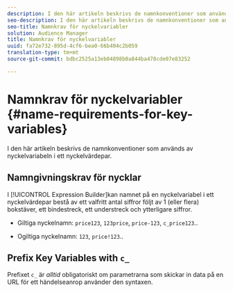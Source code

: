 ```yaml
---
description: I den här artikeln beskrivs de namnkonventioner som används av nyckelvariabeln i ett nyckelvärdepar.
seo-description: I den här artikeln beskrivs de namnkonventioner som används av nyckelvariabeln i ett nyckelvärdepar.
seo-title: Namnkrav för nyckelvariabler
solution: Audience Manager
title: Namnkrav för nyckelvariabler
uuid: fa72e732-895d-4cf6-bea0-66b404c2b059
translation-type: tm+mt
source-git-commit: bdbc2525a13eb04898b0a844ba478cde07e83252

---
```



# Namnkrav för nyckelvariabler {#name-requirements-for-key-variables}

I den här artikeln beskrivs de namnkonventioner som används av nyckelvariabeln i ett nyckelvärdepar.

## Namngivningskrav för nycklar

<!-- c_tb_key_name_requirements.xml -->

I [!UICONTROL Expression Builder]kan namnet på en nyckelvariabel i ett nyckelvärdepar bestå av ett valfritt antal siffror följt av 1 (eller flera) bokstäver, ett bindestreck, ett understreck och ytterligare siffror.

* Giltiga nyckelnamn: `price123`, `123price`, `price-123`, `c_price123`..

* Ogiltiga nyckelnamn: `123`, `price!123`..

## Prefix Key Variables with `c_`

Prefixet `c_` är *alltid* obligatoriskt om parametrarna som skickar in data på en URL för ett händelseanrop använder den syntaxen.
